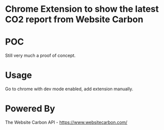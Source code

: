 Chrome Extension to show the latest CO2 report from Website Carbon
=======
# POC #
Still very much a proof of concept.

# Usage #
Go to chrome with dev mode enabled, add extension manually.

# Powered By #
The Website Carbon API -  https://www.websitecarbon.com/

